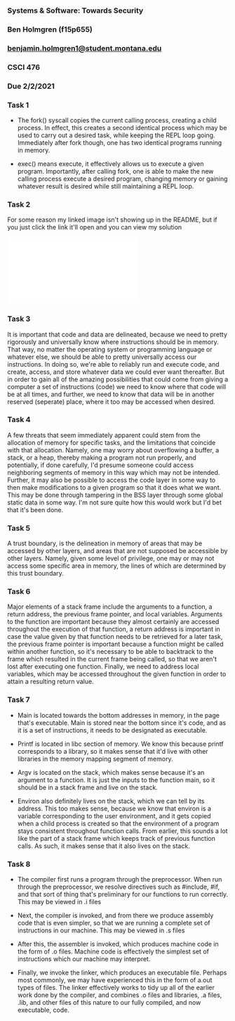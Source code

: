### Systems & Software: Towards Security
### Ben Holmgren (f15p655)
### benjamin.holmgren1@student.montana.edu
### CSCI 476
### Due 2/2/2021


### Task 1 

* The fork() syscall copies the current calling process, creating a child process. In effect, this creates 
a second identical process which may be used to carry out a desired task, while keeping the REPL loop going.
 Immediately after fork though, one has two identical programs running in memory.

* exec() means execute, it effectively allows us to execute a given program. Importantly, after calling fork,
one is able to make the new calling process execute a desired program, changing memory or gaining whatever result
is desired while still maintaining a REPL
loop. 

### Task 2
For some reason my linked image isn't showing up in the README, but if you just click the link it'll open and you
can view my solution

![memory_image](./data.pdf)

### Task 3

It is important that code and data are delineated, because we need to pretty rigorously and universally know where 
instructions should be in memory. That way, no matter the operating system or programming language or whatever else, 
we should be able to pretty universally access our instructions. In doing so, we're able to reliably run and execute code,
and create, access, and store whatever data we could ever want thereafter. But in order to gain all of the amazing possibilities
that could come from giving a computer a set of instructions (code) we need to know where that code will be at all times,
and further, we need to know that data will be in another reserved (seperate) place, where it too may be accessed when
desired.

### Task 4

A few threats that seem immediately apparent could stem from the allocation of memory for specific tasks, and the limitations
that coincide with that allocation. Namely, one may worry about overflowing a buffer, a stack, or a heap, thereby making a program
not run properly, and potentially, if done carefully, I'd presume someone could access neighboring segments of memory in this way
which may not be intended. Further, it may also be possible to access the code layer in some way to then make modifications to a given
program so that it does what we want. This may be done through tampering in the BSS layer through some global static data in some way.
I'm not sure quite how this would work but I'd bet that it's been done.

### Task 5

A trust boundary, is the delineation in memory of areas that may be accessed by other layers, and areas that are not supposed be accessible
by other layers. Namely, given some level of privilege, one may or may not access some specific area in memory, the lines of which are determined
by this trust boundary.

### Task 6

Major elements of a stack frame include the arguments to a function, a return address, the previous frame pointer, and local variables. Arguments to the
function are important because they almost certainly are accessed throughout the execution of that function, a return address is important in case the
value given by that function needs to be retrieved for a later task, the previous frame pointer is important because a function might be called within another
function, so it's necessary to be able to backtrack to the frame which resulted in the current frame being called, so that we aren't lost after
executing one function. Finally, we need to address local variables, which may be accessed throughout the given function in order to attain a resulting
return value.


### Task 7

* Main is located towards the bottom addresses in memory, in the page that's executable. Main is stored near the bottom since it's code, and as it is a set of
instructions, it needs to be designated as executable.

* Printf is located in libc section of memory. We know this because printf corresponds to a library, so it makes sense that it'd live with other libraries
in the memory mapping segment of memory.

* Argv is located on the stack, which makes sense because it's an argument to a function. It is just the inputs to the function main, so it should be in a
stack frame and live on the stack.

* Environ also definitely lives on the stack, which we can tell by its address. This too makes sense, because we know that environ is a variable corresponding
to the user environment, and it gets copied when a child process is created so that the environment of a program stays consistent throughout function calls.
From earlier, this sounds a lot like the part of a stack frame which keeps track of previous function calls. As such, it makes sense that it also lives on the stack. 

### Task 8

* The compiler first runs a program through the preprocessor. When run through the preprocessor, we resolve directives such as #include, #if, and that sort of
thing that's preliminary for our functions to run correctly. This may be viewed in .i files

* Next, the compiler is invoked, and from there we produce assembly code that is even simpler, so that we are running a complete set of instructions in our machine.
This may be viewed in .s files

* After this, the assembler is invoked, which produces machine code in the form of .o files. Machine code is effectively the simplest set of instructions which our
machine may interpret.

* Finally, we invoke the linker, which produces an executable file. Perhaps most commonly, we may have experienced this in the form of a.out types of files. The linker
effectively works to tidy up all of the earlier work done by the compiler, and combines .o files and libraries, .a files, .lib, and other files of this nature to our
fully compiled, and now executable, code.

